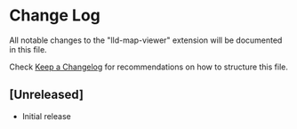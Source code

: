 # Change Log

All notable changes to the "lld-map-viewer" extension will be documented in this file.

Check [Keep a Changelog](http://keepachangelog.com/) for recommendations on how to structure this file.

## [Unreleased]

- Initial release